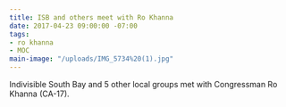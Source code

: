 ```yaml
---
title: ISB and others meet with Ro Khanna
date: 2017-04-23 09:00:00 -07:00
tags:
- ro khanna
- MOC
main-image: "/uploads/IMG_5734%20(1).jpg"
---
```


Indivisible South Bay and 5 other local groups met with Congressman Ro Khanna (CA-17). 
